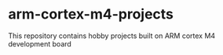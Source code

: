 # arm-cortex-m4-projects
This repository contains hobby projects built on ARM cortex M4 development board
